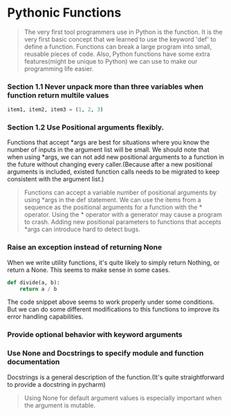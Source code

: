 # Pythonic Functions
> The very first tool programmers use in Python is the function. It is the very first basic concept that we learned to
> use the keyword 'def' to define a function. Functions can break a large program into small, reusable pieces of code. Also,
> Python functions have some extra features(might be unique to Python) we can use to make our programming life easier.
### Section 1.1 Never unpack more than three variables when function return multile values
```python
item1, item2, item3 = (1, 2, 3)
```
### Section 1.2 Use Positional arguments flexibly.
Functions that accept *args are best for situations where you know the number of inputs in the argument list will be
small.
We should note that when using *args, we can not add new positional arguments to a function in the future without changing
every caller.(Because after a new positional arguments is included, existed function calls needs to be migrated to keep
consistent with the argument list.)
> Functions can accept a variable number of positional arguments by using *args in the def statement.
> We can use the items from a sequence as the positional arguments for a function with the * operator.
> Using the * operator with a generator may cause a program to crash.
> Adding new positional parameters to functions that accepts *args can introduce hard to detect bugs.

### Raise an exception instead of returning None
When we write utility functions, it's quite likely to simply return Nothing, or return a None. This seems to make sense
in some cases.
```python
def divide(a, b):
    return a / b 
```
The code snippet above seems to work properly under some conditions. But we can do some different modifications to this
functions to improve its error handling capabilities.

### Provide optional behavior with keyword arguments
### Use None and Docstrings to specify module and function documentation
Docstrings is a general description of the function.(It's quite straightforward to provide a docstring in pycharm)
> Using None for default argument values is especially important when the argument is mutable.